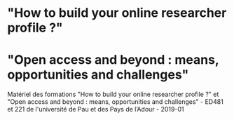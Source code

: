 # "How to build your online researcher profile ?" 
# "Open access and beyond : means, opportunities and challenges"

Matériel des formations "How to build your online researcher profile ?" et "Open access and beyond : means, opportunities and challenges" - ED481 et 221 de l'université de Pau et des Pays de l’Adour - 2019-01
